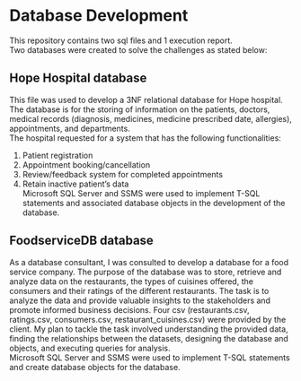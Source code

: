 # **Database Development**
This repository contains two sql files and 1 execution report.<br>
Two databases were created to solve the challenges as stated below:
## **Hope Hospital database**
This file was used to develop a 3NF relational database for Hope hospital. The database is for the storing of information on the patients, doctors, medical records (diagnosis, medicines, medicine prescribed date, allergies), appointments, and departments.<br>The hospital requested for a system that has the following functionalities:
1. Patient registration
2. Appointment booking/cancellation
3. Review/feedback system for completed appointments
4. Retain inactive patient’s data<br>
Microsoft SQL Server and SSMS were used to implement T-SQL statements and associated database objects in the development of the database.
## **FoodserviceDB database**
As a database consultant, I was consulted to develop a database for a food service company. The purpose of the database was to store, retrieve and analyze data on the restaurants, the types of cuisines offered, the consumers and their ratings of the different restaurants. The task is to analyze the data and provide valuable insights to the stakeholders and promote informed business decisions. Four csv (restaurants.csv, ratings.csv, consumers.csv, restaurant_cuisines.csv) were provided by the client. My plan to tackle the task involved understanding the provided data, finding the relationships between the datasets, designing the database and objects, and executing queries for analysis.<br>
Microsoft SQL Server and SSMS were used to implement T-SQL statements and create database objects for the database.

